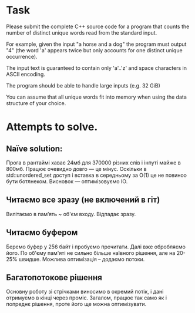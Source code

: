# Task

Please submit the complete C++ source code for a program that counts the number of distinct unique words read from the standard input.

For example, given the input "a horse and a dog" the program must output "4" (the word 'a' appears twice but only accounts for one distinct unique occurrence).

The input text is guaranteed to contain only 'a'..'z' and space characters in ASCII encoding.

The program should be able to handle large inputs (e.g. 32 GiB)

You can assume that all unique words fit into memory when using the data structure of your choice.

# Attempts to solve.

## Naїve solution:

Прога в рантаймі хаває 24мб для 370000 різних слів і інпуті майже в 800мб.
Працює очевидно довго — це мінус. Оскільки в std::unordered_set доступ і вставка в середньому за O(1) це не повиноо бути ботлнеком. Висновок — оптимізовуємо IO.

## Читаємо все зразу (не включений в гіт)

Вилітаємо в пам’ять ~ об'єм входу. Відпадає зразу.

## Читаємо буфером

Беремо буфер у 256 байт і пробуємо прочитати. Далі вже обробляємо його.
По об'єму пам'яті не сильно більше наївного рішення, але на 20-25% швидше.
Можлива оптимізація – додаємо потоки.

## Багатопотокове рішення

Основну роботу зі стрічками виносимо в окремий потік, і дані отримуємо в кінці через проміс.
Загалом, працює так само як і попреднє рішення, проте його ще можна оптимізувати.